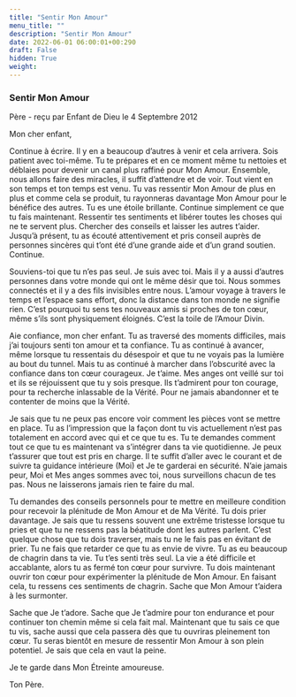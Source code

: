 ```yaml
---
title: "Sentir Mon Amour"
menu_title: ""
description: "Sentir Mon Amour"
date: 2022-06-01 06:00:01+00:290
draft: False
hidden: True
weight:
---
```

### Sentir Mon Amour

Père - reçu par Enfant de Dieu le 4 Septembre 2012

Mon cher enfant,

Continue à écrire. Il y en a beaucoup d’autres à venir et cela arrivera. Sois patient avec toi-même. Tu te prépares et en ce moment même tu nettoies et déblaies pour devenir un canal plus raffiné pour Mon Amour. Ensemble, nous allons faire des miracles, il suffit d’attendre et de voir. Tout vient en son temps et ton temps est venu. Tu vas ressentir Mon Amour de plus en plus et comme cela se produit, tu rayonneras davantage Mon Amour pour le bénéfice des autres. Tu es une étoile brillante. Continue simplement ce que tu fais maintenant. Ressentir tes sentiments et libérer toutes les choses qui ne te servent plus. Chercher des conseils et laisser les autres t’aider. Jusqu’à présent, tu as écouté attentivement et pris conseil auprès de personnes sincères qui t’ont été d’une grande aide et d’un grand soutien. Continue.

Souviens-toi que tu n’es pas seul. Je suis avec toi. Mais il y a aussi d’autres personnes dans votre monde qui ont le même désir que toi. Nous sommes connectés et il y a des fils invisibles entre nous. L’amour voyage à travers le temps et l’espace sans effort, donc la distance dans ton monde ne signifie rien. C’est pourquoi tu sens tes nouveaux amis si proches de ton cœur, même s’ils sont physiquement éloignés. C’est la toile de l’Amour Divin.

Aie confiance, mon cher enfant. Tu as traversé des moments difficiles, mais j’ai toujours senti ton amour et ta confiance. Tu as continué à avancer, même lorsque tu ressentais du désespoir et que tu ne voyais pas la lumière au bout du tunnel. Mais tu as continué à marcher dans l’obscurité avec la confiance dans ton cœur courageux. Je t’aime. Mes anges ont veillé sur toi et ils se réjouissent que tu y sois presque. Ils t’admirent pour ton courage, pour ta recherche inlassable de la Vérité. Pour ne jamais abandonner et te contenter de moins que la Vérité.

Je sais que tu ne peux pas encore voir comment les pièces vont se mettre en place. Tu as l’impression que la façon dont tu vis actuellement n’est pas totalement en accord avec qui et ce que tu es. Tu te demandes comment tout ce que tu es maintenant va s’intégrer dans ta vie quotidienne. Je peux t’assurer que tout est pris en charge. Il te suffit d’aller avec le courant et de suivre ta guidance intérieure (Moi) et Je te garderai en sécurité. N’aie jamais peur, Moi et Mes anges sommes avec toi, nous surveillons chacun de tes pas. Nous ne laisserons jamais rien te faire du mal.

Tu demandes des conseils personnels pour te mettre en meilleure condition pour recevoir la plénitude de Mon Amour et de Ma Vérité. Tu dois prier davantage. Je sais que tu ressens souvent une extrême tristesse lorsque tu pries et que tu ne ressens pas la béatitude dont les autres parlent. C’est quelque chose que tu dois traverser, mais tu ne le fais pas en évitant de prier. Tu ne fais que retarder ce que tu as envie de vivre. Tu as eu beaucoup de chagrin dans ta vie. Tu t’es senti très seul. La vie a été difficile et accablante, alors tu as fermé ton cœur pour survivre. Tu dois maintenant ouvrir ton cœur pour expérimenter la plénitude de Mon Amour. En faisant cela, tu ressens ces sentiments de chagrin. Sache que Mon Amour t’aidera à les surmonter.

Sache que Je t’adore. Sache que Je t’admire pour ton endurance et pour continuer ton chemin même si cela fait mal.
Maintenant que tu sais ce que tu vis, sache aussi que cela passera dès que tu ouvriras pleinement ton cœur. Tu seras bientôt en mesure de ressentir Mon Amour à son plein potentiel. Je sais que cela en vaut la peine.

Je te garde dans Mon Étreinte amoureuse.

Ton Père.




